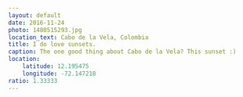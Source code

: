 ```yaml
---
layout: default
date: 2016-11-24
photo: 1480515293.jpg
location_text: Cabo de la Vela, Colombia
title: I do love sunsets.
caption: The one good thing about Cabo de la Vela? This sunset :)
location:
    latitude: 12.195475
    longitude: -72.147218
ratio: 1.33333
---
```

